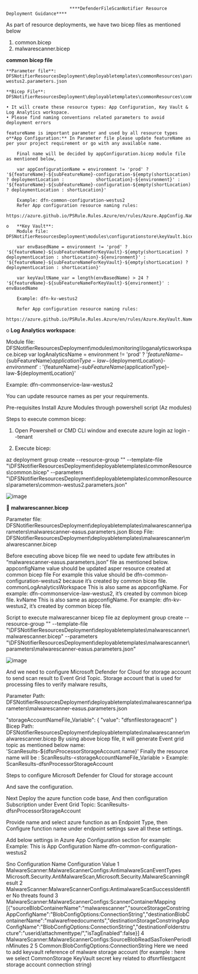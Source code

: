 
							****DefenderFileScanNotifier Resource Deployment Guidance****

As part of resource deployments, we have two bicep files as mentioned below 
1.	common.bicep
2.	malwarescanner.bicep

**common bicep file**

	**Parameter file**: DFSNotifierResourcesDeployment\deployabletemplates\commonResources\parameters\common-westus2.parameters.json

	**Bicep File**: DFSNotifierResourcesDeployment\deployabletemplates\commonResources\common.bicep

	• It will create these resource types: App Configuration, Key Vault & Log Analytics workspace.
	• Please find naming conventions related parameters to avoid deployment errors
	
 	featureName is important parameter and used by all resource types
	o**App Configuration:** In Parameter file please update featureName as per your project requirement or go with any available name.

		Final name will be decided by appConfiguration.bicep module file as mentioned below,
	
		var appConfigurationName = environment != 'prod' ? '${featureName}-${subFeatureName}-configuration-${empty(shortLocation) ? deploymentLocation : 			shortLocation}-${environment}' : '${featureName}-${subFeatureName}-configuration-${empty(shortLocation) ? deploymentLocation : shortLocation}'
	
		Example: dfn-common-configuration-westus2
		Refer App configuration resource naming rules: 
		https://azure.github.io/PSRule.Rules.Azure/en/rules/Azure.AppConfig.Name/

	o	**Key Vault**:
		Module file: DFSNotifierResourcesDeployment\modules\configurationstore\keyVault.bicep

		var envBasedName = environment != 'prod' ? '${featureName}-${subFeatureNameForKeyVault}-${empty(shortLocation) ? deploymentLocation : shortLocation}-${environment}' : '${featureName}-${subFeatureNameForKeyVault}-${empty(shortLocation) ? deploymentLocation : shortLocation}'
		
		var keyVaultName_var = length(envBasedName) > 24 ? '${featureName}-${subFeatureNameForKeyVault}-${environment}' : envBasedName
		
		Example: dfn-kv-westus2
		
		Refer App configuration resource naming rules: 
		https://azure.github.io/PSRule.Rules.Azure/en/rules/Azure.KeyVault.Name/

o	**Log Analytics workspace**:

Module file: DFSNotifierResourcesDeployment\modules\monitoring\loganalyticsworkspace.bicep
var logAnalyticsName = environment != 'prod' ? '${featureName}-${subFeatureName}${applicationType}-law-${deploymentLocation}-${environment}' : '${featureName}-${subFeatureName}${applicationType}-law-${deploymentLocation}'

Example: dfn-commonservice-law-westus2

You can update resource names as per your requirements.

Pre-requisites 
	Install Azure Modules through powershell script (Az modules)

Steps to execute common bicep:

1.	Open Powershell or CMD CLI window and execute azure login
az login --tenant <tenanted>

2.	Execute bicep:

az deployment group create --resource-group "<ResourceGroupName>" --template-file "<localpath>\DFSNotifierResourcesDeployment\deployabletemplates\commonResources\common.bicep" --parameters "<localpath>\DFSNotifierResourcesDeployment\deployabletemplates\commonResources\parameters\common-westus2.parameters.json"

![image](https://github.com/raiajithkumarr/DefenderFileScanNotifier/assets/22548964/3668860d-b150-43bb-a5f7-582a80c29aee)


	**malwarescanner.bicep**

Parameter file: DFSNotifierResourcesDeployment\deployabletemplates\malwarescanner\parameters\malwarescanner-easus.parameters.json
Bicep File:
DFSNotifierResourcesDeployment\deployabletemplates\malwarescanner\malwarescanner.bicep

Before executing above bicep file we need to update few attributes in “malwarescanner-easus.parameters.json” file as mentioned below.
appconfigName value should be updated asper resource created at common bicep file For example this value should be dfn-common-configuration-westus2  because it’s created by common bicep file.
commonLogAnalyticsWorkspace This is also same as appconfigName.
For example: dfn-commonservice-law-westus2, it’s created by common bicep file.
kvName This is also same as appconfigName.
For example: dfn-kv-westus2, it’s created by common bicep file.


Script to execute malwarescanner bicep file
az deployment group create --resource-group "<ResourceGroupName>" --template-file "<localpath>\DFSNotifierResourcesDeployment\deployabletemplates\malwarescanner\malwarescanner.bicep" --parameters "<localpath>\DFSNotifierResourcesDeployment\deployabletemplates\malwarescanner\parameters\malwarescanner-easus.parameters.json"

![image](https://github.com/raiajithkumarr/DefenderFileScanNotifier/assets/22548964/584e6121-bdb9-47e9-821e-7c59cf4018b6)
 

And we need to configure Microsoft Defender for Cloud for storage account to send scan result to Event Grid Topic.
Storage account that is used for processing files to verify malware results,

Parameter Path: DFSNotifierResourcesDeployment\deployabletemplates\malwarescanner\parameters\malwarescanner-easus.parameters.json

"storageAccountNameFile_Variable": {
  "value": "dfsnfilestorageacnt"
}
Bicep Path:
DFSNotifierResourcesDeployment\deployabletemplates\malwarescanner\malwarescanner.bicep
By using above bicep file, it will generate Event grid topic as mentioned below 
name: 'ScanResults-${dfsnProcessorStorageAccount.name}'
Finally the resource name will be : ScanResults-<storageAccountNameFile_Variable > 
Example: ScanResults-dfsnProcessorStorageAccount

Steps to configure Microsoft Defender for Cloud for storage account



 

 
And save the configuration.






Next Deploy the azure function code base, And then configuration Subscription under Event Grid Topic: ScanResults-dfsnProcessorStorageAccount


 


 
Provide name and select azure function as an Endpoint Type, then Configure function name under endpoint settings save all these settings.





Add below settings in Azure App Configuration section for example: Example: This is App Configuration Name dfn-common-configuration-westus2


Sno	Configuration Name	Configuration Value
1	MalwareScanner:MalwareScannerConfigs:AntimalwareScanEventTypes	Microsoft.Security.AntiMalwareScan,Microsoft.Security.MalwareScanningResult
2	MalwareScanner:MalwareScannerConfigs:AntimalwareScanSuccessIdentifier	No threats found
3	MalwareScanner:MalwareScannerConfigs:ScannerContainerMapping	[{"sourceBlobContainerName":"malwarescanner","sourceStorageConstringAppConfigName":"BlobConfigOptions:ConnectionString","destinationBlobContainerName":"malwarefreedocuments","destinationStorageConstringAppConfigName":"BlobConfigOptions:ConnectionString","destinationFolderstructure":"userid/attachmenttype/","isTagEnabled":false}]
4	MalwareScanner:MalwareScannerConfigs:SourceBlobReadSasTokenPeriodInMinutes	2
5	Common:BlobConfigOptions:ConnectionString	Here we need to add keyvault reference of malware storage account (for example : here we select CommonStorage  KeyVault  secret key related to dfsnrfilestgacnt storage account connection string)
		
		



	
